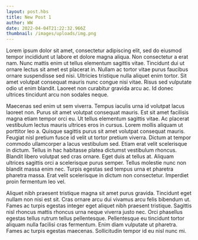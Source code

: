 ```yaml
---
layout: post.hbs
title: New Post 1
author: WW
date: 2022-04-04T21:22:32.966Z
thumbnail: /images/uploads/img.png
---
```

Lorem ipsum dolor sit amet, consectetur adipiscing elit, sed do eiusmod tempor incididunt ut labore et dolore magna aliqua. Non consectetur a erat nam. Nunc mattis enim ut tellus elementum sagittis vitae. Tincidunt dui ut ornare lectus sit amet est placerat in. Nullam ac tortor vitae purus faucibus ornare suspendisse sed nisi. Ultricies tristique nulla aliquet enim tortor. Sit amet volutpat consequat mauris nunc congue nisi vitae. Risus sed vulputate odio ut enim blandit. Laoreet non curabitur gravida arcu ac. Id donec ultrices tincidunt arcu non sodales neque.

Maecenas sed enim ut sem viverra. Tempus iaculis urna id volutpat lacus laoreet non. Purus sit amet volutpat consequat mauris. Est sit amet facilisis magna etiam tempor orci eu. Ut tellus elementum sagittis vitae. Ac placerat vestibulum lectus mauris ultrices eros in cursus. Lorem mollis aliquam ut porttitor leo a. Quisque sagittis purus sit amet volutpat consequat mauris. Feugiat nisl pretium fusce id velit ut tortor pretium viverra. Dictum at tempor commodo ullamcorper a lacus vestibulum sed. Etiam erat velit scelerisque in dictum. Tellus in hac habitasse platea dictumst vestibulum rhoncus. Blandit libero volutpat sed cras ornare. Eget duis at tellus at. Aliquam ultrices sagittis orci a scelerisque purus semper. Tellus molestie nunc non blandit massa enim nec. Turpis egestas sed tempus urna et pharetra pharetra massa. Erat velit scelerisque in dictum non consectetur. Imperdiet proin fermentum leo vel.

Aliquet nibh praesent tristique magna sit amet purus gravida. Tincidunt eget nullam non nisi est sit. Cras ornare arcu dui vivamus arcu felis bibendum ut. Fames ac turpis egestas integer eget aliquet nibh praesent tristique. Sagittis nisl rhoncus mattis rhoncus urna neque viverra justo nec. Orci phasellus egestas tellus rutrum tellus pellentesque. Pellentesque eu tincidunt tortor aliquam nulla facilisi cras fermentum. Enim diam vulputate ut pharetra. Fames ac turpis egestas maecenas. Sollicitudin tempor id eu nisl nunc mi.